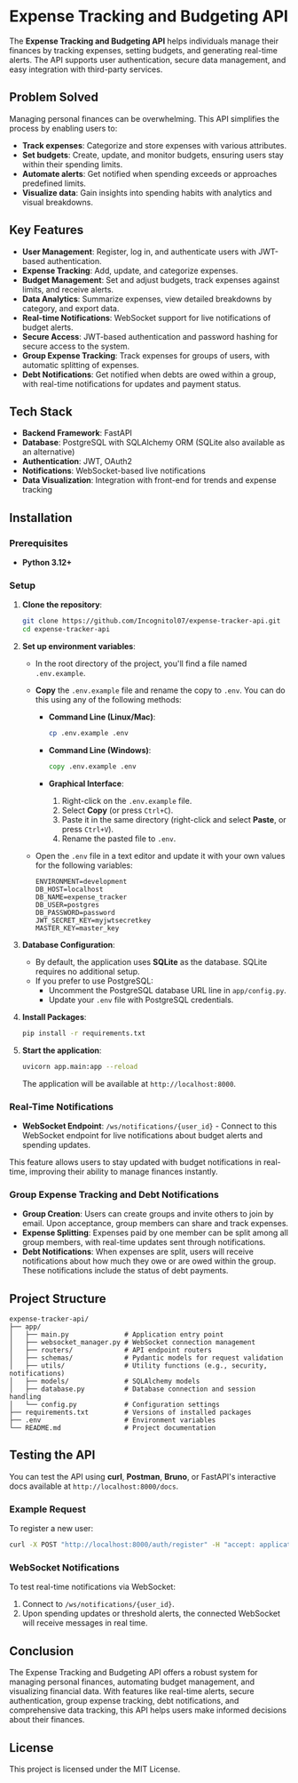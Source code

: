 # Expense Tracking and Budgeting API

The **Expense Tracking and Budgeting API** helps individuals manage their finances by tracking expenses, setting budgets, and generating real-time alerts. The API supports user authentication, secure data management, and easy integration with third-party services.

## Problem Solved

Managing personal finances can be overwhelming. This API simplifies the process by enabling users to:

- **Track expenses**: Categorize and store expenses with various attributes.
- **Set budgets**: Create, update, and monitor budgets, ensuring users stay within their spending limits.
- **Automate alerts**: Get notified when spending exceeds or approaches predefined limits.
- **Visualize data**: Gain insights into spending habits with analytics and visual breakdowns.

## Key Features

- **User Management**: Register, log in, and authenticate users with JWT-based authentication.
- **Expense Tracking**: Add, update, and categorize expenses.
- **Budget Management**: Set and adjust budgets, track expenses against limits, and receive alerts.
- **Data Analytics**: Summarize expenses, view detailed breakdowns by category, and export data.
- **Real-time Notifications**: WebSocket support for live notifications of budget alerts.
- **Secure Access**: JWT-based authentication and password hashing for secure access to the system.
- **Group Expense Tracking**: Track expenses for groups of users, with automatic splitting of expenses.
- **Debt Notifications**: Get notified when debts are owed within a group, with real-time notifications for updates and payment status.

## Tech Stack

- **Backend Framework**: FastAPI
- **Database**: PostgreSQL with SQLAlchemy ORM (SQLite also available as an alternative)
- **Authentication**: JWT, OAuth2
- **Notifications**: WebSocket-based live notifications
- **Data Visualization**: Integration with front-end for trends and expense tracking

## Installation

### Prerequisites

- **Python 3.12+**

### Setup

1. **Clone the repository**:
   ```bash
   git clone https://github.com/Incognitol07/expense-tracker-api.git
   cd expense-tracker-api
   ```

2. **Set up environment variables**:
   - In the root directory of the project, you'll find a file named `.env.example`.
   - **Copy** the `.env.example` file and rename the copy to `.env`. You can do this using any of the following methods:

     - **Command Line (Linux/Mac)**:
       ```bash
       cp .env.example .env
       ```
     - **Command Line (Windows)**:
       ```cmd
       copy .env.example .env
       ```

     - **Graphical Interface**:
       1. Right-click on the `.env.example` file.
       2. Select **Copy** (or press `Ctrl+C`).
       3. Paste it in the same directory (right-click and select **Paste**, or press `Ctrl+V`).
       4. Rename the pasted file to `.env`.

   - Open the `.env` file in a text editor and update it with your own values for the following variables:
     ```plaintext
     ENVIRONMENT=development
     DB_HOST=localhost
     DB_NAME=expense_tracker
     DB_USER=postgres
     DB_PASSWORD=password
     JWT_SECRET_KEY=myjwtsecretkey
     MASTER_KEY=master_key
     ```

3. **Database Configuration**:
   - By default, the application uses **SQLite** as the database. SQLite requires no additional setup.
   - If you prefer to use PostgreSQL:
     - Uncomment the PostgreSQL database URL line in `app/config.py`.
     - Update your `.env` file with PostgreSQL credentials.

4. **Install Packages**:
   ```bash
   pip install -r requirements.txt
   ```

5. **Start the application**:
   ```bash
   uvicorn app.main:app --reload
   ```

   The application will be available at `http://localhost:8000`.

### Real-Time Notifications

- **WebSocket Endpoint**: `/ws/notifications/{user_id}` - Connect to this WebSocket endpoint for live notifications about budget alerts and spending updates.

This feature allows users to stay updated with budget notifications in real-time, improving their ability to manage finances instantly.

### Group Expense Tracking and Debt Notifications

- **Group Creation**: Users can create groups and invite others to join by email. Upon acceptance, group members can share and track expenses.
- **Expense Splitting**: Expenses paid by one member can be split among all group members, with real-time updates sent through notifications.
- **Debt Notifications**: When expenses are split, users will receive notifications about how much they owe or are owed within the group. These notifications include the status of debt payments.

## Project Structure

```plaintext
expense-tracker-api/
├── app/
│   ├── main.py              # Application entry point
│   ├── websocket_manager.py # WebSocket connection management
│   ├── routers/             # API endpoint routers
│   ├── schemas/             # Pydantic models for request validation
│   ├── utils/               # Utility functions (e.g., security, notifications)
│   ├── models/              # SQLAlchemy models
│   ├── database.py          # Database connection and session handling
│   └── config.py            # Configuration settings
├── requirements.txt         # Versions of installed packages
├── .env                     # Environment variables
└── README.md                # Project documentation
```

## Testing the API

You can test the API using **curl**, **Postman**, **Bruno**, or FastAPI's interactive docs available at `http://localhost:8000/docs`.

### Example Request

To register a new user:

```bash
curl -X POST "http://localhost:8000/auth/register" -H "accept: application/json" -H "Content-Type: application/json" -d '{"username": "testuser","email":"test@user.com", "password": "password123"}
```

### WebSocket Notifications

To test real-time notifications via WebSocket:

1. Connect to `/ws/notifications/{user_id}`.
2. Upon spending updates or threshold alerts, the connected WebSocket will receive messages in real time.

## Conclusion

The Expense Tracking and Budgeting API offers a robust system for managing personal finances, automating budget management, and visualizing financial data. With features like real-time alerts, secure authentication, group expense tracking, debt notifications, and comprehensive data tracking, this API helps users make informed decisions about their finances.

## License

This project is licensed under the MIT License.
